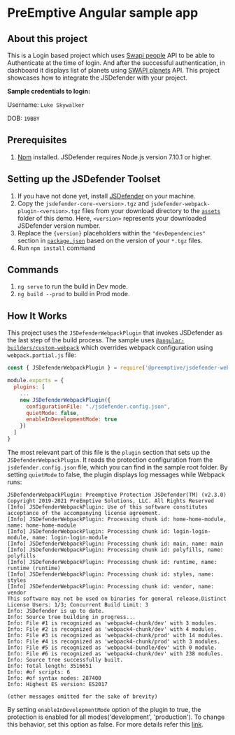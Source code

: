 # PreEmptive Angular sample app

## About this project
This is a Login based project which uses [Swapi people](https://swapi.dev/api/people/1) API to be able to Authenticate at the time of login. And after the successful authentication, in dashboard it displays list of planets using [SWAPI planets](https://swapi.dev/api/planets/?page=1) API. This project showcases how to integrate the JSDefender with your project.

**Sample credentials to login:**

Username: `Luke Skywalker`

DOB: `19BBY`

## Prerequisites
1. [Npm](https://nodejs.org/en/download/) installed. JSDefender requires Node.js version 7.10.1 or higher.

## Setting up the JSDefender Toolset

1. If you have not done yet, install [JSDefender](https://www.preemptive.com/products/jsdefender/downloads) on your machine.
2. Copy the `jsdefender-core-<version>.tgz` and `jsdefender-webpack-plugin-<version>.tgz` files from your download directory to the [`assets`](assets/) folder of this demo. Here, `<version>` represents your downloaded JSDefender version number.
3. Replace the `{version}` placeholders within the `"devDependencies"` section in [`package.json`](package.json) based on the version of your `*.tgz` files.
4. Run `npm install` command

## Commands
1. `ng serve` to run the build in Dev mode.
2. `ng build --prod` to build in Prod mode.

## How It Works

This project uses the `JSDefenderWebpackPlugin` that invokes JSDefender as the last step of the build process. The sample uses [`@angular-builders/custom-webpack`](https://www.npmjs.com/package/@angular-builders/custom-webpack) which overrides webpack configuration using `webpack.partial.js` file:

```javascript
const { JSDefenderWebpackPlugin } = require('@preemptive/jsdefender-webpack-plugin');

module.exports = {
  plugins: [
    ...
    new JSDefenderWebpackPlugin({
      configurationFile: "./jsdefender.config.json",
      quietMode: false,
      enableInDevelopmentMode: true
    })
  ]
}
```

The most relevant part of this file is the `plugin` section that sets up the `JSDefenderWebpackPlugin`. It reads the protection configuration from the `jsdefender.config.json` file, which you can find in the sample root folder. By setting `quietMode` to false, the plugin displays log messages while Webpack runs:

```
JSDefenderWebpackPlugin: Preemptive Protection JSDefender(TM) (v2.3.0)
Copyright 2019-2021 PreEmptive Solutions, LLC. All Rights Reserved
[Info] JSDefenderWebpackPlugin: Use of this software constitutes acceptance of the accompanying license agreement.
[Info] JSDefenderWebpackPlugin: Processing chunk id: home-home-module, name: home-home-module
[Info] JSDefenderWebpackPlugin: Processing chunk id: login-login-module, name: login-login-module
[Info] JSDefenderWebpackPlugin: Processing chunk id: main, name: main
[Info] JSDefenderWebpackPlugin: Processing chunk id: polyfills, name: polyfills
[Info] JSDefenderWebpackPlugin: Processing chunk id: runtime, name: runtime (runtime)
[Info] JSDefenderWebpackPlugin: Processing chunk id: styles, name: styles
[Info] JSDefenderWebpackPlugin: Processing chunk id: vendor, name: vendor
This software may not be used on binaries for general release.Distinct License Users: 1/3; Concurrent Build Limit: 3
Info: JSDefender is up to date.
Info: Source tree building in progress...
Info: File #1 is recognized as 'webpack4-chunk/dev' with 3 modules.
Info: File #2 is recognized as 'webpack4-chunk/dev' with 4 modules.
Info: File #3 is recognized as 'webpack4-chunk/prod' with 14 modules.
Info: File #4 is recognized as 'webpack4-chunk/prod' with 3 modules.
Info: File #5 is recognized as 'webpack4-bundle/dev' with 0 module.
Info: File #6 is recognized as 'webpack4-chunk/dev' with 238 modules.
Info: Source tree successfully built.
Info: Total length: 3516651
Info: #of scripts: 6
Info: #of syntax nodes: 287400
Info: Highest ES version: ES2017

(other messages omitted for the sake of brevity)
```
By setting `enableInDevelopmentMode` option of the plugin to true, the protection is enabled for all modes('development', 'production'). To change this behavior, set this option as false. For more details refer this [link](https://www.preemptive.com/jsdefender/userguide/en/index.html).